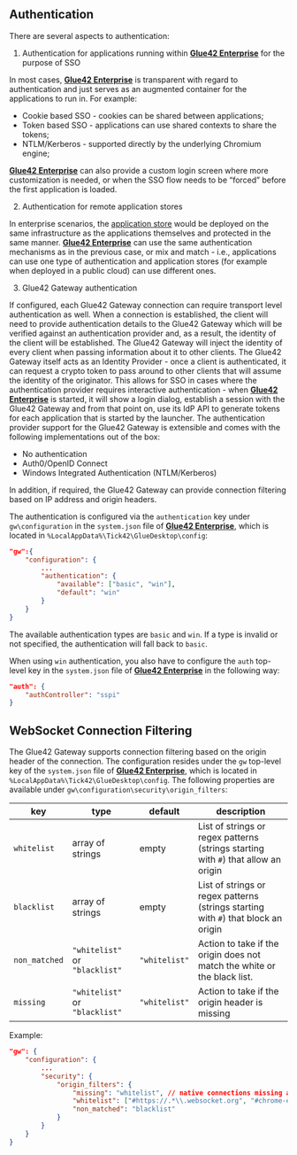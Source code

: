 ## Authentication

There are several aspects to authentication:

1. Authentication for applications running within [**Glue42 Enterprise**](https://glue42.com/enterprise/) for the purpose of SSO

In most cases, [**Glue42 Enterprise**](https://glue42.com/enterprise/) is transparent with regard to authentication and just serves as an augmented container for the applications to run in. For example:
- Cookie based SSO - cookies can be shared between applications;
- Token based SSO - applications can use shared contexts to share the tokens; 
- NTLM/Kerberos - supported directly by the underlying Chromium engine;
                
[**Glue42 Enterprise**](https://glue42.com/enterprise/) can also provide a custom login screen where more customization is needed, or when the SSO flow needs to be “forced” before the first application is loaded.

2. Authentication for remote application stores    
 
In enterprise scenarios, the [application store](../../../glue42-concepts/application-management/overview/index.html#application_stores) would be deployed on the same infrastructure as the applications themselves and protected in the same manner. [**Glue42 Enterprise**](https://glue42.com/enterprise/) can use the same authentication mechanisms as in the previous case, or mix and match - i.e., applications can use one type of authentication and application stores (for example when deployed in a public cloud)
can use different ones. 
 
3. Glue42 Gateway authentication

If configured, each Glue42 Gateway connection can require transport level authentication as well. When a connection is established, the client will need to provide authentication details to the Glue42 Gateway which will be verified against an authentication provider and, as a result, the identity of the client will be established. The Glue42 Gateway will inject the identity of every client when passing information about it to other clients.
The Glue42 Gateway itself acts as an Identity Provider - once a client is authenticated, it can request a crypto token to pass around to other clients that will assume the identity of the originator. This allows for SSO in cases where the authentication provider requires interactive authentication - when [**Glue42 Enterprise**](https://glue42.com/enterprise/) is started, it will show a login dialog, establish a session with the Glue42 Gateway and from that point on, use its IdP API to generate tokens for each application that is started by the launcher.
The authentication provider support for the Glue42 Gateway is extensible and comes with the following implementations out of the box:
- No authentication
- Auth0/OpenID Connect
- Windows Integrated Authentication (NTLM/Kerberos)
                
In addition, if required, the Glue42 Gateway can provide connection filtering based on IP address and origin headers.

The authentication is configured via the `authentication` key under `gw\configuration` in the `system.json` file of [**Glue42 Enterprise**](https://glue42.com/enterprise/), which is located in `%LocalAppData%\Tick42\GlueDesktop\config`:

```json
"gw":{
    "configuration": {
        ...
        "authentication": {
            "available": ["basic", "win"], 
            "default": "win"
        }
    }
}
```

The available authentication types are `basic` and `win`. If a type is invalid or not specified, the authentication will fall back to `basic`.

When using `win` authentication, you also have to configure the `auth` top-level key in the `system.json` file of [**Glue42 Enterprise**](https://glue42.com/enterprise/) in the following way:

```json
"auth": {
    "authController": "sspi"
}
```

## WebSocket Connection Filtering

The Glue42 Gateway supports connection filtering based on the origin header of the connection. The configuration resides under the `gw` top-level key of the `system.json` file of [**Glue42 Enterprise**](https://glue42.com/enterprise/), which is located in `%LocalAppData%\Tick42\GlueDesktop\config`. The following properties are available under `gw\configuration\security\origin_filters`:

| key        | type    | default | description                   |
|------------|---------|---------|-------------------------------|
| `whitelist` | array of strings  | empty | List of strings or regex patterns (strings starting with `#`) that allow an origin |
| `blacklist`   | array of strings | empty | List of strings or regex patterns (strings starting with `#`) that block an origin |
| `non_matched` | `"whitelist"` or `"blacklist"` | `"whitelist"` | Action to take if the origin does not match the white or the black list. |
| `missing` | `"whitelist"` or `"blacklist"` | `"whitelist"` | Action to take if the origin header is missing |

Example:

```json
"gw": {
    "configuration": {
        ...
        "security": {
            "origin_filters": {
                "missing": "whitelist", // native connections missing an origin header are allowed
                "whitelist": ["#https://.*\\.websocket.org", "#chrome-extension://.*"], // only accept connections from the test site and the chrome extensions
                "non_matched": "blacklist"
            }
        }
    }
}
``` 